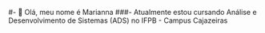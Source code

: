 #- 👋 Olá, meu nome é Marianna
###- Atualmente estou cursando Análise e Desenvolvimento de Sistemas (ADS) no IFPB - Campus Cajazeiras
